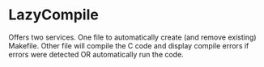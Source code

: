 # LazyCompile
Offers two services. One file to automatically create (and remove existing) Makefile. Other file will compile the C code and display compile errors if errors were detected OR automatically run the code.
